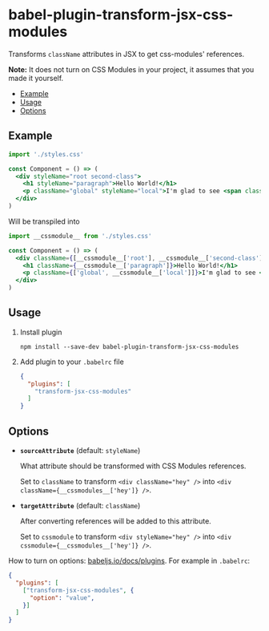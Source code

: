 # babel-plugin-transform-jsx-css-modules

Transforms `className` attributes in JSX to get css-modules' references.

**Note:** It does not turn on CSS Modules in your project, it assumes that you made it yourself.

- [Example](#example)
- [Usage](#usage)
- [Options](#options)

## Example

```jsx
import './styles.css'

const Component = () => (
  <div styleName="root second-class">
    <h1 styleName="paragraph">Hello World!</h1>
    <p className="global" styleName="local">I'm glad to see <span className="just-global">you</span></p>
  </div>
)
```

Will be transpiled into

```jsx
import __cssmodule__ from './styles.css'

const Component = () => (
  <div className={[__cssmodule__['root'], __cssmodule__['second-class']]}>
    <h1 className={__cssmodule__['paragraph']}>Hello World!</h1>
    <p className={['global', __cssmodule__['local']]}>I'm glad to see <span className="just-global">you</span></p>
  </div>
)
```

## Usage

1. Install plugin

   ```shell
   npm install --save-dev babel-plugin-transform-jsx-css-modules
   ```
   
2. Add plugin to your `.babelrc` file

   ```json
   {
     "plugins": [
       "transform-jsx-css-modules"
     ]
   }
   ```

## Options

- **`sourceAttribute`** (default: `styleName`)

   What attribute should be transformed with CSS Modules references.
   
   Set to `className` to transform `<div className="hey" />` into `<div className={__cssmodules__['hey']} />`.
   
- **`targetAttribute`** (default: `className`)
   
   After converting references will be added to this attribute.
   
   Set to `cssmodule` to transform `<div styleName="hey" />` into `<div cssmodule={__cssmodules__['hey']} />`.
   
How to turn on options: [babeljs.io/docs/plugins](http://babeljs.io/docs/plugins/#pluginpreset-options). For example in `.babelrc`:

```json
{
  "plugins": [
    ["transform-jsx-css-modules", {
      "option": "value",
    }]
  ]
}
```
